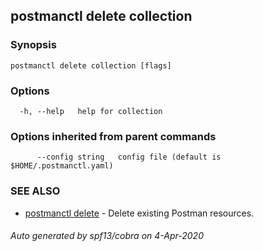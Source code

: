 ## postmanctl delete collection



### Synopsis



```
postmanctl delete collection [flags]
```

### Options

```
  -h, --help   help for collection
```

### Options inherited from parent commands

```
      --config string   config file (default is $HOME/.postmanctl.yaml)
```

### SEE ALSO

* [postmanctl delete](postmanctl_delete.md)	 - Delete existing Postman resources.

###### Auto generated by spf13/cobra on 4-Apr-2020
